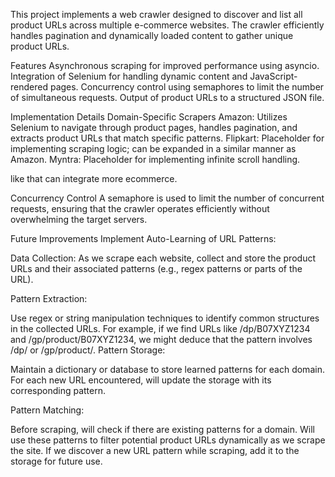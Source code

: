 This project implements a web crawler designed to discover and list all product URLs across multiple e-commerce websites. The crawler efficiently handles pagination and dynamically loaded content to gather unique product URLs.

Features
Asynchronous scraping for improved performance using asyncio.
Integration of Selenium for handling dynamic content and JavaScript-rendered pages.
Concurrency control using semaphores to limit the number of simultaneous requests.
Output of product URLs to a structured JSON file.

Implementation Details
Domain-Specific Scrapers
Amazon: Utilizes Selenium to navigate through product pages, handles pagination, and extracts product URLs that match specific patterns.
Flipkart: Placeholder for implementing scraping logic; can be expanded in a similar manner as Amazon.
Myntra: Placeholder for implementing infinite scroll handling.

like that can integrate more ecommerce.

Concurrency Control
A semaphore is used to limit the number of concurrent requests, ensuring that the crawler operates efficiently without overwhelming the target servers.

Future Improvements
Implement Auto-Learning of URL Patterns:

Data Collection: As we scrape each website, collect and store the product URLs and their associated patterns (e.g., regex patterns or parts of the URL).

Pattern Extraction:

Use regex or string manipulation techniques to identify common structures in the collected URLs.
For example, if we find URLs like /dp/B07XYZ1234 and /gp/product/B07XYZ1234, we might deduce that the pattern involves /dp/ or /gp/product/.
Pattern Storage:

Maintain a dictionary or database to store learned patterns for each domain.
For each new URL encountered, will update the storage with its corresponding pattern.

Pattern Matching:

Before scraping, will check if there are existing patterns for a domain.  Will use these patterns to filter potential product URLs dynamically as we scrape the site.
If we discover a new URL pattern while scraping, add it to the storage for future use.

